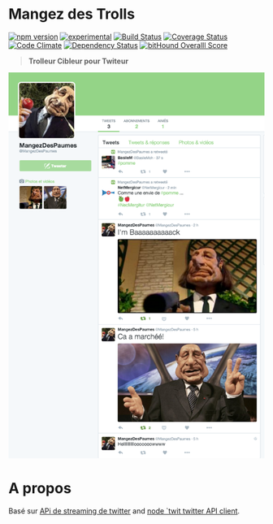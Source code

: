 # Mangez des Trolls

[![npm version][npm-badge]][npm-url]
[![experimental][experimental-badge]][experimental-url]
[![Build Status][travis-badge]][travis-url]
[![Coverage Status][coverage-badge]][coverage-url]
[![Code Climate][codeclimate-badge]][codeclimate-url]
[![Dependency Status][david-badge]][david-url]
[![bitHound Overalll Score][bithound-badge]][bithound-url]

> **Trolleur Cibleur pour Twiteur**

[![Twitte Wall][twit-img]][twit-url]

# A propos

Basé sur [APi de streaming de twitter](https://dev.twitter.com/streaming/public)
and [node `twit twitter API client](https://github.com/ttezel/twit).


[twit-img]: ./images/twitter-wall.png?raw=true
[twit-url]: https://twitter.com/MangezDesPaumes

[npm-badge]: https://img.shields.io/npm/v/mangez-des-paumes.svg
[npm-url]: https://npmjs.com/package/mangez-des-paumes
[travis-badge]: https://api.travis-ci.org/NetMergicur/mangez-des-paumes.svg
[travis-url]: https://travis-ci.org/NetMergicur/mangez-des-paumes
[david-badge]: https://david-dm.org/NetMergicur/mangez-des-paumes.svg
[david-url]: https://david-dm.org/NetMergicur/mangez-des-paumes
[experimental-badge]: https://img.shields.io/badge/stability-experimental-DD5F0A.svg
[experimental-url]: https://nodejs.org/api/documentation.html#documentation_stability_index
[codeclimate-badge]: https://codeclimate.com/github/NetMergicur/mangez-des-paumes/badges/gpa.svg
[codeclimate-url]: https://codeclimate.com/github/NetMergicur/mangez-des-paumes
[coverage-badge]: https://codeclimate.com/github/NetMergicur/mangez-des-paumes/badges/coverage.svg
[coverage-url]: https://codeclimate.com/github/NetMergicur/mangez-des-paumes/coverage
[bithound-badge]: https://www.bithound.io/github/NetMergicur/mangez-des-paumes/badges/score.svg
[bithound-url]: https://www.bithound.io/github/NetMergicur/mangez-des-paumes
